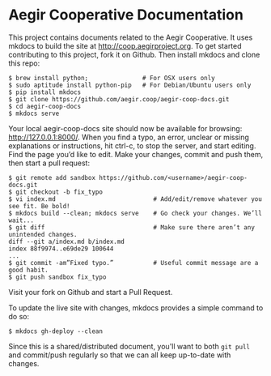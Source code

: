 Aegir Cooperative Documentation
===============================

This project contains documents related to the Aegir Cooperative. It uses mkdocs to build the site at http://coop.aegirproject.org. To get started contributing to this project, fork it on Github. Then install mkdocs and clone this repo:

    $ brew install python;               # For OSX users only
    $ sudo aptitude install python-pip   # For Debian/Ubuntu users only
    $ pip install mkdocs
    $ git clone https://github.com/aegir.coop/aegir-coop-docs.git
    $ cd aegir-coop-docs
    $ mkdocs serve

Your local aegir-coop-docs site should now be available for browsing: http://127.0.0.1:8000/. When you find a typo, an error, unclear or missing explanations or instructions, hit ctrl-c, to stop the server, and start editing. Find the page you’d like to edit. Make your changes, commit and push them, then start a pull request:

    $ git remote add sandbox https://github.com/<username>/aegir-coop-docs.git
    $ git checkout -b fix_typo
    $ vi index.md                           # Add/edit/remove whatever you see fit. Be bold!
    $ mkdocs build --clean; mkdocs serve    # Go check your changes. We’ll wait...
    $ git diff                              # Make sure there aren’t any unintended changes.
    diff --git a/index.md b/index.md
    index 88f9974..e69de29 100644
    ...
    $ git commit -am”Fixed typo.”           # Useful commit message are a good habit.
    $ git push sandbox fix_typo

Visit your fork on Github and start a Pull Request.

To update the live site with changes, mkdocs provides a simple command to do so:

    $ mkdocs gh-deploy --clean

Since this is a shared/distributed document, you'll want to both `git pull` and commit/push regularly so that we can all keep up-to-date with changes.

